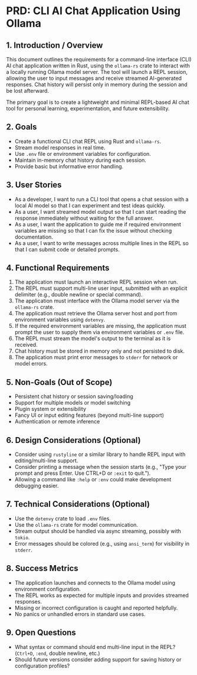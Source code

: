 # PRD: CLI AI Chat Application Using Ollama

## 1. Introduction / Overview

This document outlines the requirements for a command-line interface (CLI) AI chat application written in Rust, using the `ollama-rs` crate to interact with a locally running Ollama model server. The tool will launch a REPL session, allowing the user to input messages and receive streamed AI-generated responses. Chat history will persist only in memory during the session and be lost afterward.

The primary goal is to create a lightweight and minimal REPL-based AI chat tool for personal learning, experimentation, and future extensibility.

## 2. Goals

- Create a functional CLI chat REPL using Rust and `ollama-rs`.
- Stream model responses in real time.
- Use `.env` file or environment variables for configuration.
- Maintain in-memory chat history during each session.
- Provide basic but informative error handling.

## 3. User Stories

- As a developer, I want to run a CLI tool that opens a chat session with a local AI model so that I can experiment and test ideas quickly.
- As a user, I want streamed model output so that I can start reading the response immediately without waiting for the full answer.
- As a user, I want the application to guide me if required environment variables are missing so that I can fix the issue without checking documentation.
- As a user, I want to write messages across multiple lines in the REPL so that I can submit code or detailed prompts.

## 4. Functional Requirements

1. The application must launch an interactive REPL session when run.
2. The REPL must support multi-line user input, submitted with an explicit delimiter (e.g., double newline or special command).
3. The application must interface with the Ollama model server via the `ollama-rs` crate.
4. The application must retrieve the Ollama server host and port from environment variables using `dotenvy`.
5. If the required environment variables are missing, the application must prompt the user to supply them via environment variables or `.env` file.
6. The REPL must stream the model's output to the terminal as it is received.
7. Chat history must be stored in memory only and not persisted to disk.
8. The application must print error messages to `stderr` for network or model errors.

## 5. Non-Goals (Out of Scope)

- Persistent chat history or session saving/loading
- Support for multiple models or model switching
- Plugin system or extensibility
- Fancy UI or input editing features (beyond multi-line support)
- Authentication or remote inference

## 6. Design Considerations (Optional)

- Consider using `rustyline` or a similar library to handle REPL input with editing/multi-line support.
- Consider printing a message when the session starts (e.g., "Type your prompt and press Enter. Use CTRL+D or `:exit` to quit.").
- Allowing a command like `:help` or `:env` could make development debugging easier.

## 7. Technical Considerations (Optional)

- Use the `dotenvy` crate to load `.env` files.
- Use the `ollama-rs` crate for model communication.
- Stream output should be handled via async streaming, possibly with `tokio`.
- Error messages should be colored (e.g., using `ansi_term`) for visibility in `stderr`.

## 8. Success Metrics

- The application launches and connects to the Ollama model using environment configuration.
- The REPL works as expected for multiple inputs and provides streamed responses.
- Missing or incorrect configuration is caught and reported helpfully.
- No panics or unhandled errors in standard use cases.

## 9. Open Questions

- What syntax or command should end multi-line input in the REPL? (`Ctrl+D`, `:end`, double newline, etc.)
- Should future versions consider adding support for saving history or configuration profiles?
